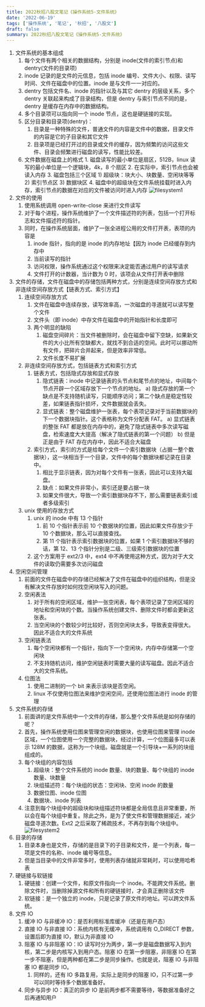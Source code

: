 ```yaml
---
title: 2022秋招八股文笔记《操作系统5-文件系统》
date: '2022-06-19'
tags: ['操作系统', '笔记', '秋招', '八股文']
draft: false
summary: 2022秋招八股文笔记《操作系统5-文件系统》
---
```


1. 文件系统的基本组成
   1. 每个文件有两个相关的数据结构，分别是 inode(文件的索引节点)和 dentry(文件的目录项)
   2. inode 记录的是文件的元信息，包括 inode 编号、文件大小、权限、读写时间、文件在磁盘中的位置。inode 是与文件一一对应的。
   3. dentry 包括文件名、inode 的指针以及与其它 dentry 的层级关系，多个 dentry 关联起来构成了目录结构，但是 dentry 与索引节点不同的是，dentry 是缓存在内存中的数据结构。
   4. 多个目录项可以指向同一个 inode 节点，这也是硬链接的实现。
   5. 区分目录和目录项(dentry)：
      1. 目录是一种特殊的文件，普通文件的内容是文件中的数据，目录文件的内容是它的子目录和其它文件
      2. 目录项是已经打开过的目录或文件的缓存，因为频繁的访问这些文件、目录会频繁进行磁盘的读写，性能比较差。
   6. 文件数据在磁盘上的格式 1. 磁盘读写的最小单位是扇区，512B，linux 读写的最小单位是一个逻辑块，4k，8 个扇区 2. 在实际中，索引节点也会被读入内存 3. 磁盘包括三个区域 1) 超级块：块大小、块数量、空闲块等等 2) 索引节点区 3) 数据块区 4. 磁盘中的超级块在文件系统挂载时进入内存，索引节点的数据在对应的文件被访问时进入内存
      ![filesystem1](/static/images/filesystem1.png)
2. 文件的使用
   1. 使用系统调用 open-write-close 来进行文件读写
   2. 对于每个进程，操作系统维护了一个文件描述符的列表，包括一个打开标志和文件描述符的指针。
   3. 同时，在操作系统层面，维护了一张全进程公用的文件打开表，表项的内容是
      1. inode 指针，指向的是 inode 的内存地址【因为 inode 已经缓存到内存中
      2. 当前读写的指针
      3. 访问权限，操作系统通过这个权限来决定能否通过用户的读写请求
      4. 文件打开的计数器，当计数为 0 时，该项会从文件打开表中删除
3. 文件的存储，文件在磁盘中的存储包括两种方式，分别是连续空间存放方式和非连续空间存放方式【链表方式、索引方式】
   1. 连续空间存放方式
      1. 文件在磁盘中连续存放，读写效率高，一次磁盘的寻道就可以读写整个文件
      2. 文件头（即 inode）中存文件在磁盘中的开始指针和长度即可
      3. 两个明显的缺陷
         1. 磁盘空间碎片：当文件被删除时，会在磁盘中留下空缺，如果新文件的大小比所有空缺都大，就找不到合适的空间。此时可以挪动所有文件，把碎片合并起来，但是效率非常低。
         2. 文件长度不易扩展
   2. 非连续空间存放方式，包括链表方式和索引方式
      1. 链表方式，包括隐式存放和显式存放
         1. 隐式链表：inode 中记录链表的头节点和尾节点的地址，中间每个节点开辟一个区域存放下一个节点的地址。
            a) 隐式存放的第一个缺点是不支持随机读写，只能顺序访问；第二个缺点是稳定性较差，如果链表指针损坏，文件数据就会丢失。
         2. 显式链表：整个磁盘维护一张表，每个表项记录对于当前数据块的下一个数据块指针。这个表格称为文件分配表 FAT。
            a) 显式链表的整张 FAT 都是放在内存中的，避免了隐式链表中多次读写磁盘，检索速度大大提高（解决了隐式链表的第一个问题）
            b) 但是正是由于 FAT 存在内存中，因此不适合大磁盘
      2. 索引方式，索引的方式是给每个文件一个索引数据块（占据一整个数据块），这一块相当于一个目录，文件中的每个数据块都记录在目录中。
         1. 相比于显示链表，因为对每个文件有一张表，因此可以支持大磁盘。
         2. 缺点：如果文件非常小，索引还是要占据一块
         3. 如果文件很大，导致一个索引数据块存不下，那么需要链表索引或者多级索引
   3. unix 使用的存放方式
      1. unix 的 inode 中有 13 个指针
         1. 前 10 个指针表示前 10 个数据块的位置，因此如果文件存放少于 10 个数据块，那么可以直接查找。
         2. 第 11 个指针表示索引数据块的位置，如果 1 个索引数据块不够的话，第 12、13 个指针分别是二级、三级索引数据块的位置
      2. 这个方案用于 ext2/3 中，ext4 中不再使用这种方式，因为对于大文件的读取仍需要多次访问磁盘
4. 空闲空间管理
   1. 前面的文件在磁盘中的存储已经解决了文件在磁盘中的组织结构，但是没有解决文件存放时如何找空闲块写入的问题。
   2. 空闲表法
      1. 对于所有的空闲区域，维护一张空闲表，每个表项记录了空闲区域的地址和空闲块的个数。当操作系统创建文件、删除文件时都会更新这张表。
      2. 当空闲块的个数较少时比较好，否则空闲块太多，导致表变得很大。因此不适合大的文件系统
   3. 空闲链表法
      1. 每个空闲块都有一个指针，指向下一个空闲块，内存中存储第一个空闲块
      2. 不支持随机访问，维护空闲链表时需要大量的读写磁盘。因此不适合大的文件系统。
   4. 位图法
      1. 使用二进制的一个 bit 来表示该块是否空闲。
      2. linux 不仅使用位图法来维护空闲空间，还使用位图法进行 inode 的管理
5. 文件系统的存储
   1. 前面讲的是文件系统中一个文件的存储，那么整个文件系统是如何存储的呢？
   2. 首先，操作系统使用位图来管理空闲的数据块，也使用位图来管理 inode 区域，一个位图使用一个完整的数据块，经过计算，一个位图最多可以表示 128M 的数据，这称为一个块组。磁盘就是一个引导块+一系列的块组组成的。
   3. 每个块组的内容包括
      1. 超级块：整个文件系统的 inode 数量、块的数量、每个块组的 inode 数量、块数量
      2. 块组描述符：每个块组的状态：空闲块、空闲 inode 的数量
      3. 数据位图、inode 位图
      4. 数据块、inode 列表
   4. 注意到每个块组中的超级块和块组描述符块都是全局信息且非常重要，所以会在每个块组中重复。除此之外，是为了使文件和管理数据接近，减少磁盘寻道次数。Ext2 之后采取了稀疏技术，不再存到每个块组中。
      ![filesystem2](/static/images/filesystem2.png)
6. 目录的存储
   1. 目录本身也是文件，存储的是目录下的子目录和文件，是一个列表，每一项是文件的名称、inode 编号等信息。
   2. 但是当目录中的文件非常多时，使用列表存储就非常耗时，可以使用哈希表
7. 硬链接与软链接
   1. 硬链接：创建一个文件，和原文件指向一个 inode。不能跨文件系统。删除文件时，当删除掉源文件和所有的硬链接时，才会真正删除该文件
   2. 软链接：是一个独立的 inode，只是记录了原文件的地址。可以跨文件系统。
8. 文件 IO
   1. 缓冲 IO 与非缓冲 IO：是否利用标准库缓冲（还是在用户态）
   2. 直接 IO 与非直接 IO：系统内核有无缓冲，系统调用有 O_DIRECT 参数，设置后即为直接 IO，默认为非直接 IO
   3. 阻塞 IO 与非阻塞 IO：IO 读写时分为两步，第一步是磁盘数据写入到内核，第二步是内核写入到用户态。阻塞 IO 在第一步阻塞，非阻塞 IO 在第一步不阻塞，但是两种都在第二步是同步操作。也就是说，阻塞 IO 与非阻塞 IO 都是同步 IO。
      1. 同样的，还有 IO 多路复用，实际上是同步的阻塞 IO，只不过第一步可以同时等待多个数据准备好。
   4. 同步与异步 IO：真正的异步 IO 是前两步都不需要等待，等数据准备好之后再通知用户
